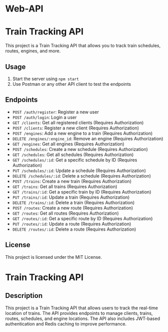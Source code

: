 # Web-API
# Train Tracking API

This project is a Train Tracking API that allows you to track train schedules, routes, engines, and more.


## Usage

1. Start the server using `npm start`
2. Use Postman or any other API client to test the endpoints

## Endpoints

- `POST /auth/register`: Register a new user
- `POST /auth/login`: Login a user
- `GET /clients`: Get all registered clients (Requires Authorization)
- `POST /clients`: Register a new client (Requires Authorization)
- `POST /engines`: Add a new engine to a train (Requires Authorization)
- `DELETE /engines/:engine_id`: Remove an engine (Requires Authorization)
- `GET /engines`: Get all engines (Requires Authorization)
- `POST /schedules`: Create a new schedule (Requires Authorization)
- `GET /schedules`: Get all schedules (Requires Authorization)
- `GET /schedules/:id`: Get a specific schedule by ID (Requires Authorization)
- `PUT /schedules/:id`: Update a schedule (Requires Authorization)
- `DELETE /schedules/:id`: Delete a schedule (Requires Authorization)
- `POST /trains`: Create a new train (Requires Authorization)
- `GET /trains`: Get all trains (Requires Authorization)
- `GET /trains/:id`: Get a specific train by ID (Requires Authorization)
- `PUT /trains/:id`: Update a train (Requires Authorization)
- `DELETE /trains/:id`: Delete a train (Requires Authorization)
- `POST /routes`: Create a new route (Requires Authorization)
- `GET /routes`: Get all routes (Requires Authorization)
- `GET /routes/:id`: Get a specific route by ID (Requires Authorization)
- `PUT /routes/:id`: Update a route (Requires Authorization)
- `DELETE /routes/:id`: Delete a route (Requires Authorization)

## License

This project is licensed under the MIT License.
# Train Tracking API

## Description

This project is a Train Tracking API that allows users to track the real-time location of trains. The API provides endpoints to manage clients, trains, routes, schedules, and engine locations. The API also includes JWT-based authentication and Redis caching to improve performance.


